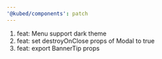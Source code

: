 ```yaml
---
'@kubed/components': patch
---
```


1. feat: Menu support dark theme
2. feat: set destroyOnClose props of Modal to true
3. feat: export BannerTip props
